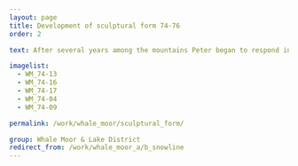 ```yaml
---
layout: page
title: Development of sculptural form 74-76
order: 2

text: After several years among the mountains Peter began to respond increasingly to rock and  water in a more elemental way - giving material sculpted depth in place of abstract bands and fields.  This development of style can be read as an amalgamation of his pre and post Cornish 'Wave Series' abstractions in acrylic.

imagelist:
  - WM_74-13
  - WM_74-16
  - WM_74-17
  - WM_74-04
  - WM_74-09

permalink: /work/whale_moor/sculptural_form/

group: Whale Moor & Lake District
redirect_from: /work/whale_moor_a/b_snowline
---
```

